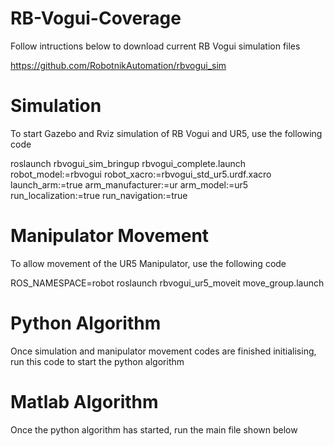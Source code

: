 # RB-Vogui-Coverage

Follow intructions below to download current RB Vogui simulation files

https://github.com/RobotnikAutomation/rbvogui_sim

# Simulation
To start Gazebo and Rviz simulation of RB Vogui and UR5, use the following code 

roslaunch rbvogui_sim_bringup rbvogui_complete.launch robot_model:=rbvogui robot_xacro:=rbvogui_std_ur5.urdf.xacro launch_arm:=true arm_manufacturer:=ur arm_model:=ur5 run_localization:=true run_navigation:=true

# Manipulator Movement
To allow movement of the UR5 Manipulator, use the following code

ROS_NAMESPACE=robot roslaunch rbvogui_ur5_moveit move_group.launch

# Python Algorithm
Once simulation and manipulator movement codes are finished initialising, run this code to start the python algorithm



# Matlab Algorithm
Once the python algorithm has started, run the main file shown below
